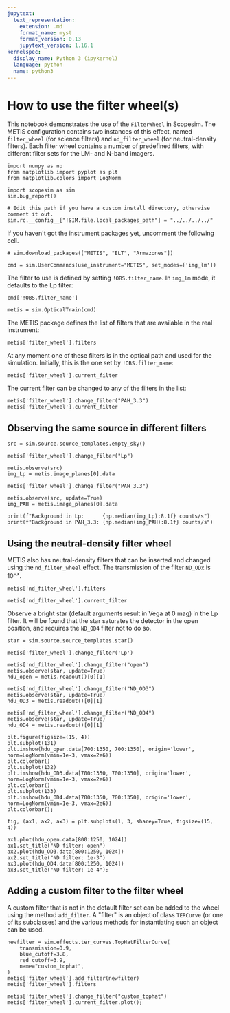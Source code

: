 ```yaml
---
jupytext:
  text_representation:
    extension: .md
    format_name: myst
    format_version: 0.13
    jupytext_version: 1.16.1
kernelspec:
  display_name: Python 3 (ipykernel)
  language: python
  name: python3
---
```


# How to use the filter wheel(s)

This notebook demonstrates the use of the `FilterWheel` in Scopesim. The METIS configuration contains two instances of this effect, named `filter_wheel` (for science filters) and `nd_filter_wheel` (for neutral-density filters). Each filter wheel contains a number of predefined filters, with different filter sets for the LM- and N-band imagers. 

```{code-cell} ipython3
import numpy as np
from matplotlib import pyplot as plt
from matplotlib.colors import LogNorm

import scopesim as sim
sim.bug_report()

# Edit this path if you have a custom install directory, otherwise comment it out.
sim.rc.__config__["!SIM.file.local_packages_path"] = "../../../../"
```

If you haven't got the instrument packages yet, uncomment the following cell.

```{code-cell} ipython3
# sim.download_packages(["METIS", "ELT", "Armazones"])
```

```{code-cell} ipython3
cmd = sim.UserCommands(use_instrument="METIS", set_modes=['img_lm'])
```

The filter to use is defined by setting `!OBS.filter_name`. In `img_lm` mode, it defaults to the Lp filter:

```{code-cell} ipython3
cmd['!OBS.filter_name']
```

```{code-cell} ipython3
metis = sim.OpticalTrain(cmd)
```

The METIS package defines the list of filters that are available in the real instrument:

```{code-cell} ipython3
metis['filter_wheel'].filters
```

At any moment one of these filters is in the optical path and used for the simulation. Initially, this is the one set by `!OBS.filter_name`:

```{code-cell} ipython3
metis['filter_wheel'].current_filter
```

The current filter can be changed to any of the filters in the list:

```{code-cell} ipython3
metis['filter_wheel'].change_filter("PAH_3.3")
metis['filter_wheel'].current_filter
```

## Observing the same source in different filters

```{code-cell} ipython3
src = sim.source.source_templates.empty_sky()

metis['filter_wheel'].change_filter("Lp")

metis.observe(src)
img_Lp = metis.image_planes[0].data

metis['filter_wheel'].change_filter("PAH_3.3")

metis.observe(src, update=True)
img_PAH = metis.image_planes[0].data

print(f"Background in Lp:      {np.median(img_Lp):8.1f} counts/s")
print(f"Background in PAH_3.3: {np.median(img_PAH):8.1f} counts/s")
```

## Using the neutral-density filter wheel

METIS also has neutral-density filters that can be inserted and changed using the `nd_filter_wheel` effect. The transmission of the filter `ND_ODx` is $10^{-x}$.

```{code-cell} ipython3
metis['nd_filter_wheel'].filters
```

```{code-cell} ipython3
metis['nd_filter_wheel'].current_filter
```

Observe a bright star (default arguments result in Vega at 0 mag) in the Lp filter. It will be found that the star saturates the detector in the open position, and requires the `ND_OD4` filter not to do so.

```{code-cell} ipython3
star = sim.source.source_templates.star()

metis['filter_wheel'].change_filter('Lp')
```

```{code-cell} ipython3
metis['nd_filter_wheel'].change_filter("open")
metis.observe(star, update=True)
hdu_open = metis.readout()[0][1]
```

```{code-cell} ipython3
metis['nd_filter_wheel'].change_filter("ND_OD3")
metis.observe(star, update=True)
hdu_OD3 = metis.readout()[0][1]
```

```{code-cell} ipython3
metis['nd_filter_wheel'].change_filter("ND_OD4")
metis.observe(star, update=True)
hdu_OD4 = metis.readout()[0][1]
```

```{code-cell} ipython3
plt.figure(figsize=(15, 4))
plt.subplot(131)
plt.imshow(hdu_open.data[700:1350, 700:1350], origin='lower', norm=LogNorm(vmin=1e-3, vmax=2e6))
plt.colorbar()
plt.subplot(132)
plt.imshow(hdu_OD3.data[700:1350, 700:1350], origin='lower', norm=LogNorm(vmin=1e-3, vmax=2e6))
plt.colorbar()
plt.subplot(133)
plt.imshow(hdu_OD4.data[700:1350, 700:1350], origin='lower', norm=LogNorm(vmin=1e-3, vmax=2e6))
plt.colorbar();
```

```{code-cell} ipython3
fig, (ax1, ax2, ax3) = plt.subplots(1, 3, sharey=True, figsize=(15, 4))

ax1.plot(hdu_open.data[800:1250, 1024])
ax1.set_title("ND filter: open")
ax2.plot(hdu_OD3.data[800:1250, 1024])
ax2.set_title("ND filter: 1e-3")
ax3.plot(hdu_OD4.data[800:1250, 1024])
ax3.set_title("ND filter: 1e-4");
```

## Adding a custom filter to the filter wheel
A custom filter that is not in the default filter set can be added to the wheel using the method `add_filter`. A "filter" is an object of class `TERCurve` (or one of its subclasses) and the various methods for instantiating such an object can be used.

```{code-cell} ipython3
newfilter = sim.effects.ter_curves.TopHatFilterCurve(
    transmission=0.9,
    blue_cutoff=3.8,
    red_cutoff=3.9,
    name="custom_tophat",
)
metis['filter_wheel'].add_filter(newfilter)
metis['filter_wheel'].filters
```

```{code-cell} ipython3
metis['filter_wheel'].change_filter("custom_tophat")
metis['filter_wheel'].current_filter.plot();
```

